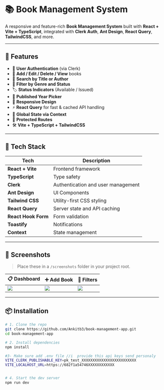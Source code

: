 # 📚 Book Management System

A responsive and feature-rich **Book Management System** built with **React + Vite + TypeScript**, integrated with **Clerk Auth**, **Ant Design**, **React Query**, **TailwindCSS**, and more.

---

## 🚀 Features

- 🔐 **User Authentication** (via Clerk)
- 📖 **Add / Edit / Delete / View** books
- 🔎 **Search by Title or Author**
- 🎯 **Filter by Genre and Status**
- 🏷️ **Status Indicators** (Available / Issued)
- 📆 **Published Year Picker**
- 📱 **Responsive Design**
- ⚡ **React Query** for fast & cached API handling
- 🧠 **Global State via Context**
- 🧪 **Protected Routes**
- 🛠️ **Vite + TypeScript + TailwindCSS**

---


## 🧰 Tech Stack

| Tech               | Description                              |
|--------------------|------------------------------------------|
| **React + Vite**   | Frontend framework                       |
| **TypeScript**     | Type safety                              |
| **Clerk**          | Authentication and user management       |
| **Ant Design**     | UI Components                            |
| **Tailwind CSS**   | Utility-first CSS styling                |
| **React Query**    | Server state and API caching             |
| **React Hook Form**| Form validation                          |
| **Toastify**       | Notifications                            |
| **Context**        |  State management

---

## 📸 Screenshots

> Place these in a `/screenshots` folder in your project root.

| 📋 Dashboard | ➕ Add Book | 🧰 Filters |
|--------------|------------|-----------|
| ![](../../book-management-app/public/dashboard.png) | ![](../../book-management-app/public/addbook.png) | ![](../../book-management-app/public/today.png) |![](../../book-management-app/public/filter.png)

---

## 📦 Installation

```bash
# 1. Clone the repo
git clone https://github.com/Ankitb3/book-management-app.git
cd book-management-app

# 2. Install dependencies
npm install

#3- Make sure add .env file //i  provide this api keys send personaly
VITE_CLERK_PUBLISHABLE_KEY=pk_test_XXXXXXXXXXXXXXXXXXXXXXXXX
VITE_LOCALHOST_URL=https://682f1a54746XXXXXXXXXXXX


# 4. Start the dev server
npm run dev
